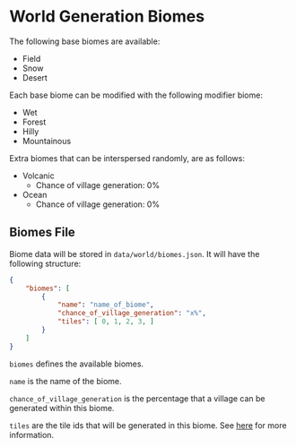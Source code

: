 # World Generation Biomes

The following base biomes are available:

- Field
- Snow
- Desert

Each base biome can be modified with the following modifier biome:

- Wet
- Forest
- Hilly
- Mountainous

Extra biomes that can be interspersed randomly, are as follows:

- Volcanic
  - Chance of village generation: 0%
- Ocean
  - Chance of village generation: 0%

## Biomes File

Biome data will be stored in `data/world/biomes.json`. It will have the following structure:

```json
{
    "biomes": [
        {
            "name": "name_of_biome",
            "chance_of_village_generation": "x%",
            "tiles": [ 0, 1, 2, 3, ]
        }
    ]
}
```

`biomes` defines the available biomes.

`name` is the name of the biome.

`chance_of_village_generation` is the percentage that a village can be generated within this biome.

`tiles` are the tile ids that will be generated in this biome. See [here](server.md#world-data-files) for more information.
